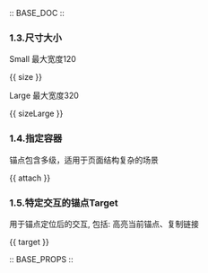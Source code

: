 :: BASE_DOC ::

### 1.3.尺寸大小

Small 最大宽度120

{{ size }}

Large 最大宽度320

{{ sizeLarge }}

### 1.4.指定容器

锚点包含多级，适用于页面结构复杂的场景

{{ attach }}

### 1.5.特定交互的锚点Target

用于锚点定位后的交互, 包括: 高亮当前锚点、复制链接

{{ target }}

:: BASE_PROPS ::
